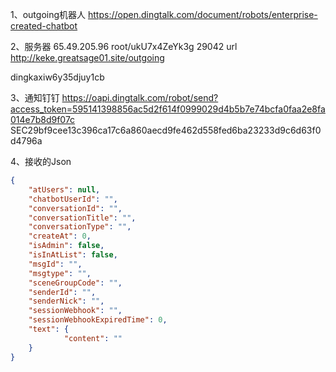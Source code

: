 1、outgoing机器人
https://open.dingtalk.com/document/robots/enterprise-created-chatbot


2、服务器
65.49.205.96
  root/ukU7x4ZeYk3g
  29042
url
http://keke.greatsage01.site/outgoing


dingkaxiw6y35djuy1cb

3、通知钉钉
https://oapi.dingtalk.com/robot/send?access_token=595141398856ac5d2f614f0999029d4b5b7e74bcfa0faa2e8fa014e7b8d9f07c
SEC29bf9cee13c396ca17c6a860aecd9fe462d558fed6ba23233d9c6d63f0d4796a



4、接收的Json
```json
{
    "atUsers": null,
    "chatbotUserId": "",
    "conversationId": "",
    "conversationTitle": "",
    "conversationType": "",
    "createAt": 0,
    "isAdmin": false,
    "isInAtList": false,
    "msgId": "",
    "msgtype": "",
    "sceneGroupCode": "",
    "senderId": "",
    "senderNick": "",
    "sessionWebhook": "",
    "sessionWebhookExpiredTime": 0,
    "text": {
            "content": ""
    }
}
```